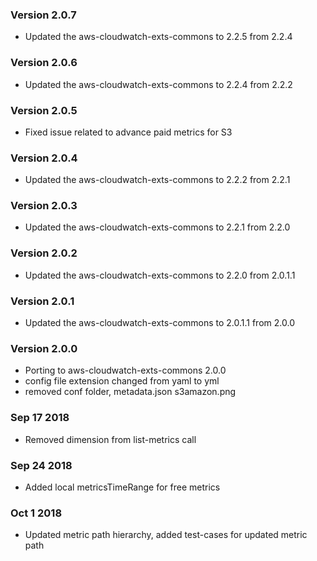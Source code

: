 ### Version 2.0.7
* Updated the aws-cloudwatch-exts-commons to 2.2.5 from 2.2.4

### Version 2.0.6
* Updated the aws-cloudwatch-exts-commons to 2.2.4 from 2.2.2

### Version 2.0.5
* Fixed issue related to advance paid metrics for S3

### Version 2.0.4
* Updated the aws-cloudwatch-exts-commons to 2.2.2 from 2.2.1

### Version 2.0.3
* Updated the aws-cloudwatch-exts-commons to 2.2.1 from 2.2.0

### Version 2.0.2
* Updated the aws-cloudwatch-exts-commons to 2.2.0 from 2.0.1.1


### Version 2.0.1
* Updated the aws-cloudwatch-exts-commons to 2.0.1.1 from 2.0.0

### Version 2.0.0
* Porting to aws-cloudwatch-exts-commons 2.0.0
* config file extension changed from yaml to yml
* removed conf folder, metadata.json s3amazon.png

### Sep 17 2018
* Removed dimension from list-metrics call

### Sep 24 2018
* Added local metricsTimeRange for free metrics

### Oct 1 2018
* Updated metric path hierarchy, added test-cases for updated metric path
